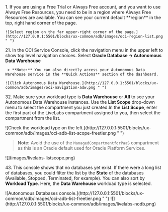 <if type="freetier">
1. If you are using a Free Trial or Always Free account, and you want to use Always Free Resources, you need to be in a region where Always Free Resources are available. You can see your current default **region** in the top, right hand corner of the page.

    ![Select region on the far upper-right corner of the page.](http://127.0.0.1:5501/blocks/ux-common/adb/images/oci-region-list.png " ")
</if>

<if type="freetier">2</if><if type="livelabs">1</if>. In the OCI Service Console, click the navigation menu in the upper left to show top level navigation choices. Select **Oracle Database -> Autonomous Data Warehouse** 

     > **Note:** You can also directly access your Autonomous Data Warehouse service in the **Quick Actions** section of the dashboard.
                                        
    ![Click Autonomous Data Warehouse.](http://127.0.0.1:5501/blocks/ux-common/adb/images/oci-navigation-adw.png " ")

<if type="freetier">3</if><if type="livelabs">2</if>. Make sure your workload type is **Data Warehouse** or **All** to see your Autonomous Data Warehouse instances. <if type="freetier">Use the **List Scope** drop-down menu to select the compartment you just created.</if><if type="livelabs">In the **List Scope**, enter the first part of the LiveLabs compartment assigned to you, then select the compartment from the list.</if>

<if type="freetier">
    ![Check the workload type on the left.](http://127.0.0.1:5501/blocks/ux-common/adb/images/oci-adb-list-scope-freetier.png " ")

   > **Note:** Avoid the use of the `ManagedCompartmentforPaaS` compartment as this is an Oracle default used for Oracle Platform Services.

</if>
<if type="livelabs">
    ![](images/livelabs-listscope.png)
</if>

<if type="freetier">4</if><if type="livelabs">3</if>. This console shows that no databases yet exist. If there were a long list of databases, you could filter the list by the **State** of the databases (Available, Stopped, Terminated, for example). You can also sort by **Workload Type**. Here, the **Data Warehouse** workload type is selected.

<if type="freetier">
    ![Autonomous Databases console.](http://127.0.0.1:5501/blocks/ux-common/adb/images/oci-adb-list-freetier.png " ")
</if>
<if type="livelabs">
    ![](http://127.0.0.1:5501/blocks/ux-common/adb/images/livelabs-nodb.png)
</if>



